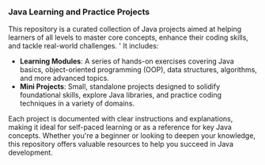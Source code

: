 ### Java Learning and Practice Projects

This repository is a curated collection of Java projects aimed at helping learners of all levels to master core concepts, enhance their coding skills, and tackle real-world challenges. '
It includes:

- **Learning Modules**: A series of hands-on exercises covering Java basics, object-oriented programming (OOP), data structures, algorithms, and more advanced topics.
- **Mini Projects**: Small, standalone projects designed to solidify foundational skills, explore Java libraries, and practice coding techniques in a variety of domains.

Each project is documented with clear instructions and explanations, making it ideal for self-paced learning or as a reference for key Java concepts. Whether you're a beginner or looking to deepen your knowledge, this repository offers valuable resources to help you succeed in Java development.
